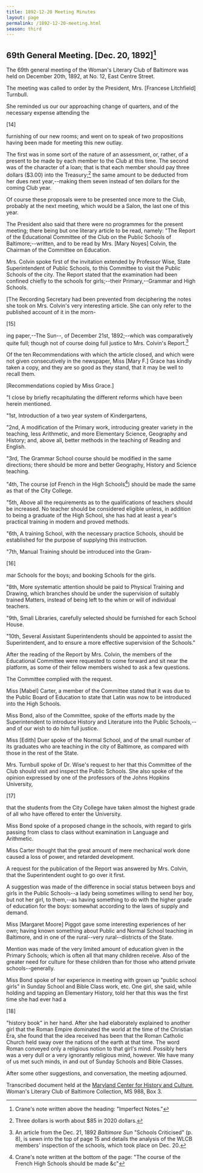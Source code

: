 ```yaml
---
title: 1892-12-20 Meeting Minutes
layout: page
permalink: /1892-12-20-meeting.html
season: third
---
```


<style>
    #maincontent{
        font-size:1.4em;
    }
</style>
## 69th General Meeting. [Dec. 20, 1892][^LC3]

[^LC3]: Crane's note written above the heading: "Imperfect Notes."

The 69th general meeting of the Woman's Literary Club of Baltimore was held on December 20th, 1892, at No. 12, East Centre Street.

The meeting was called to order by the President, Mrs. [Francese Litchfield] Turnbull.

She reminded us our our approaching change of quarters, and of the necessary expense attending the

[14]

furnishing of our new rooms; and went on to speak of two propositions having been made for meeting this new outlay.

The first was in some sort of the nature of an assessment, or, rather, of a present to be made by each member to the Club at this time. The second was of the character of a loan; that is that each member should pay three dollars ($3.00) into the Treasury;[^3dollars] the same amount to be deducted from her dues next year,--making them seven instead of ten dollars for the coming Club year.

[^3dollars]: Three dollars is worth about $85 in 2020 dollars.

Of course these proposals were to be presented once more to the Club, probably at the next meeting, which would be a Salon, the last one of this year.

The President also said that there were no programmes for the present meeting; there being but one literary article to be read, namely: "The Report of the Educational Committee of the Club on the Public Schools of Baltimore;--written, and to be read by Mrs. [Mary Noyes] Colvin, the Chairman of the Committee on Education.

Mrs. Colvin spoke first of the invitation extended by Professor Wise, State Superintendent of Public Schools, to this Committee to visit the Public Schools of the city. The Report stated that the examination had been confined chiefly to the schools for girls;--their Primary,--Grammar and High Schools.

[The Recording Secretary had been prevented from deciphering the notes she took on Mrs. Colvin's very interesting article. She can only refer to the published account of it in the morn-

[15]

ing paper,--The Sun--, of December 21st, 1892;--which was comparatively quite full; though not of course doing full justice to Mrs. Colvin's Report.[^article]

[^article]: An article from the Dec. 21, 1892 _Baltimore Sun_ "Schools Criticised" (p. 8),  is sewn into the top of page 15 and details the analysis of the WLCB members' inspection of the schools, which took place on Dec. 20.

Of the ten Recommendations with which the article closed, and which were not given consecutively in the newspaper, Miss [Mary F.] Grace has kindly taken a copy, and they are so good as they stand, that it may be well to recall them.

[Recommendations copied by Miss Grace.]

"I close by briefly recapitulating the different reforms which have been herein mentioned.

"1st, Introduction of a two year system of Kindergartens,

"2nd, A modification of the Primary work, introducing greater variety in the teaching, less Arithmetic, and more Elementary Science, Geography and History; and, above all, better methods in the teaching of Reading and English.

"3rd, The Grammar School course should be modified in the same directions; there should be more and better Geography, History and Science teaching.

"4th, The course (of French in the High Schools[^FREN]) should be made the same as that of the City College.

[^FREN]: Crane's note written at the bottom of the page: "The course of the French High Schools should be made &c"

"5th, Above all the requirements as to the qualifications of teachers should be increased. No teacher should be considered eligible unless, in addition to being a graduate of the High School, she has had at least a year's practical training in modern and proved methods.

"6th, A training School, with the necessary practice Schools, should be established for the purpose of supplying this instruction.

"7th, Manual Training should be introduced into the Gram-

[16]

mar Schools for the boys; and booking Schools for the girls.

"8th, More systematic attention should be paid to Physical Training and Drawing, which branches should be under the supervision of suitably trained Matters, instead of being left to the whim or will of individual teachers.

"9th, Small Libraries, carefully selected should be furnished for each School House.

"10th, Several Assistant Superintendents should be appointed to assist the Superintendent, and to ensure a more effective supervision of the Schools."

After the reading of the Report by Mrs. Colvin, the members of the Educational Committee were requested to come forward and sit near the platform, as some of their fellow members wished to ask a few questions.

The Committee complied with the request.

Miss [Mabel] Carter, a member of the Committee stated that it was due to the Public Board of Education to state that Latin was now to be introduced into the High Schools.

Miss Bond, also of the Committee, spoke of the efforts made by the Superintendent to introduce History and Literature into the Public Schools,--and of our wish to do him full justice.

Miss [Edith] Duer spoke of the Normal School, and of the small number of its graduates who are teaching in the city of Baltimore, as compared with those in the rest of the State.

Mrs. Turnbull spoke of Dr. Wise's request to her that this Committee of the Club should visit and inspect the Public Schools. She also spoke of the opinion expressed by one of the professors of the Johns Hopkins University,

[17]

that the students from the City College have taken almost the highest grade of all who have offered to enter the University.

Miss Bond spoke of a proposed change in the schools, with regard to girls passing from class to class without examination in Language and Arithmetic.

Miss Carter thought that the great amount of mere mechanical work done caused a loss of power, and retarded development.

A request for the publication of the Report was answered by Mrs. Colvin, that the Superintendent ought to go over it first.

A suggestion was made of the difference in social status between boys and girls in the Public Schools--a lady being sometimes willing to send her boy, but not her girl, to them,--as having something to do with the higher grade of education for the boys: somewhat according to the laws of supply and demand.

Miss [Margaret Moore] Piggot gave some interesting experiences of her own; having known something about Public and Normal School teaching in Baltimore, and in one of the rural--very rural--districts of the State.

Mention was made of the very limited amount of education given in the Primary Schools; which is often all that many children receive. Also of the greater need for culture for these children than for those who attend private schools--generally.

Miss Bond spoke of her experience in meeting with grown up "public school girls" in Sunday School and Bible Class work, etc. One girl, she said, while holding and tapping an Elementary History, told her that this was the first time she had ever had a

[18]

"history book" in her hand. After she had elaborately explained to another girl that the Roman Empire dominated the world at the time of the Christian Era, she found that the idea received has been that the Roman Catholic Church held sway over the nations of the earth at that time. The word Roman conveyed only a religious notion to that girl's mind. Possibly hers was a very dull or a very ignorantly religious mind, however. We have many of us met such minds, in and out of Sunday Schools and Bible Classes.

After some other suggestions, and conversation, the meeting adjourned.

Transcribed document held at the [Maryland Center for History and Culture](http://mdhs.org/), Woman's Literary Club of Baltimore Collection, MS 988, Box 3. 